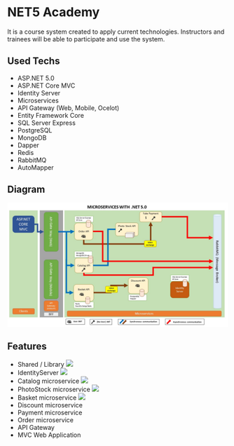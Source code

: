 # NET5 Academy
It is a course system created to apply current technologies. Instructors and trainees will be able to participate and use the system.

## Used Techs
- ASP.NET 5.0
- ASP.NET Core MVC
- Identity Server
- Microservices
- API Gateway (Web, Mobile, Ocelot)
- Entity Framework Core
- SQL Server Express
- PostgreSQL
- MongoDB
- Dapper
- Redis
- RabbitMQ
- AutoMapper

## Diagram
![Diagram](diagram.jpg)

## Features
- Shared / Library <img src="https://findicons.com/files/icons/1671/simplicio/128/notification_done.png" width="20" />
- IdentityServer <img src="https://findicons.com/files/icons/1671/simplicio/128/notification_done.png" width="20" />
- Catalog microservice <img src="https://findicons.com/files/icons/1671/simplicio/128/notification_done.png" width="20" />
- PhotoStock microservice <img src="https://findicons.com/files/icons/1671/simplicio/128/notification_done.png" width="20" />
- Basket microservice  <img src="https://image.flaticon.com/icons/png/128/1716/1716746.png" width="20" />
- Discount microservice
- Payment microservice
- Order microservice
- API Gateway
- MVC Web Application
